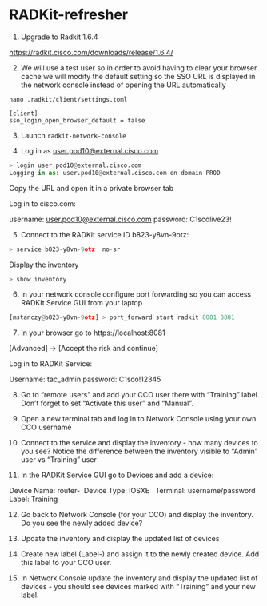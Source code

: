 # RADKit-refresher

1. Upgrade to Radkit 1.6.4

https://radkit.cisco.com/downloads/release/1.6.4/


2. We will use a test user so in order to avoid having to clear your browser cache we will modify the default setting so the SSO URL is displayed in the network console instead of opening the URL automatically

```
nano .radkit/client/settings.toml

[client]
sso_login_open_browser_default = false
```

3. Launch ```radkit-network-console```

4. Log in as user.pod10@external.cisco.com

```python
> login user.pod10@external.cisco.com
Logging in as: user.pod10@external.cisco.com on domain PROD
```

Copy the URL and open it in a private browser tab


Log in to cisco.com:

username:  user.pod10@external.cisco.com
password: C1scolive23!


5. Connect to the RADKit service ID b823-y8vn-9otz:

```python
> service b823-y8vn-9otz  no-sr
```

Display the inventory

```python
> show inventory
```


6. In your network console configure port forwarding so you can access RADKIt Service GUI from your laptop 
```python
[mstanczy@b823-y8vn-9otz] > port_forward start radkit 8081 8881
```


7. In your browser go to https://localhost:8081

[Advanced] -> [Accept the risk and continue]

Log in to RADKit Service:

Username: tac_admin
password: C1sco!12345


8.  Go to “remote users” and add your CCO user there with “Training” label. 
Don’t forget to set “Activate this user” and “Manual”.


9. Open a new terminal tab and log in to Network Console using your own CCO username 

10. Connect to the service and display the inventory - how many devices to you see? Notice the difference between the inventory visible to “Admin” user vs “Training” user  


11. In the RADKit Service GUI go to Devices and add a device:  

Device Name: router-<username> 
Device Type: IOSXE  
Terminal:   username/password  
Label: Training 


12. Go back to Network Console (for your CCO) and display the inventory. Do you see the newly added device? 

13. Update the inventory and display the updated list of devices
 
14. Create new label (Label-<username>) and assign it to the newly created device. Add this label to your CCO user.

15. In Network Console update the inventory and display the updated list of devices - you should see devices marked with “Training” and your new label.


